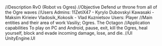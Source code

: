 //Description
RvO (Robot vs Ogres)
//Objective
Defend ur throne from all of the Ogre waves
//Users
Admins: 
11ZetiX47 - Kyrylo Dubovskyi
Kawasaki - Maksim Kirieiev
Vladosik_Kokosik - Vlad Kuznietsov
Users:
Player
//Main entities and their area of ​​work
Vasiliy; Ogres.
The Octagon
//Application capabilities
To play on PC and Android, pause, exit, kill the Ogres, heal yourself, block and evade incoming damage, lose, and die.
//UI
UnityEngine.UI
